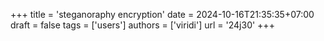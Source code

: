 +++
title = 'steganoraphy encryption'
date = 2024-10-16T21:35:35+07:00
draft = false
tags = ['users']
authors = ['viridi']
url = '24j30'
+++
